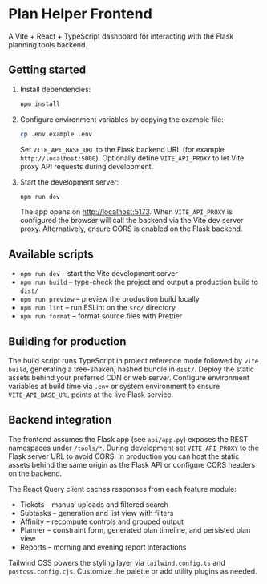 # Plan Helper Frontend

A Vite + React + TypeScript dashboard for interacting with the Flask planning tools backend.

## Getting started

1. Install dependencies:

   ```bash
   npm install
   ```

2. Configure environment variables by copying the example file:

   ```bash
   cp .env.example .env
   ```

   Set `VITE_API_BASE_URL` to the Flask backend URL (for example `http://localhost:5000`). Optionally define
   `VITE_API_PROXY` to let Vite proxy API requests during development.

3. Start the development server:

   ```bash
   npm run dev
   ```

   The app opens on [http://localhost:5173](http://localhost:5173). When `VITE_API_PROXY` is configured the browser will
   call the backend via the Vite dev server proxy. Alternatively, ensure CORS is enabled on the Flask backend.

## Available scripts

- `npm run dev` – start the Vite development server
- `npm run build` – type-check the project and output a production build to `dist/`
- `npm run preview` – preview the production build locally
- `npm run lint` – run ESLint on the `src/` directory
- `npm run format` – format source files with Prettier

## Building for production

The build script runs TypeScript in project reference mode followed by `vite build`, generating a tree-shaken, hashed
bundle in `dist/`. Deploy the static assets behind your preferred CDN or web server. Configure environment variables at
build time via `.env` or system environment to ensure `VITE_API_BASE_URL` points at the live Flask service.

## Backend integration

The frontend assumes the Flask app (see `api/app.py`) exposes the REST namespaces under `/tools/*`. During development
set `VITE_API_PROXY` to the Flask server URL to avoid CORS. In production you can host the static assets behind the same
origin as the Flask API or configure CORS headers on the backend.

The React Query client caches responses from each feature module:

- Tickets – manual uploads and filtered search
- Subtasks – generation and list view with filters
- Affinity – recompute controls and grouped output
- Planner – constraint form, generated plan timeline, and persisted plan view
- Reports – morning and evening report interactions

Tailwind CSS powers the styling layer via `tailwind.config.ts` and `postcss.config.cjs`. Customize the palette or add
utility plugins as needed.
